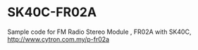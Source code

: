 # SK40C-FR02A
Sample code for FM Radio Stereo Module , FR02A with SK40C, http://www.cytron.com.my/p-fr02a
